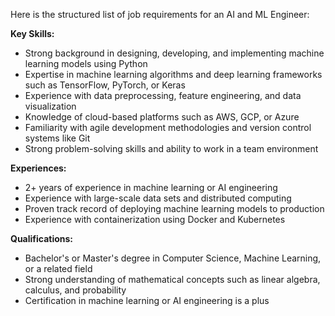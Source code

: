 Here is the structured list of job requirements for an AI and ML Engineer:

**Key Skills:**

* Strong background in designing, developing, and implementing machine learning models using Python
* Expertise in machine learning algorithms and deep learning frameworks such as TensorFlow, PyTorch, or Keras
* Experience with data preprocessing, feature engineering, and data visualization
* Knowledge of cloud-based platforms such as AWS, GCP, or Azure
* Familiarity with agile development methodologies and version control systems like Git
* Strong problem-solving skills and ability to work in a team environment

**Experiences:**

* 2+ years of experience in machine learning or AI engineering
* Experience with large-scale data sets and distributed computing
* Proven track record of deploying machine learning models to production
* Experience with containerization using Docker and Kubernetes

**Qualifications:**

* Bachelor's or Master's degree in Computer Science, Machine Learning, or a related field
* Strong understanding of mathematical concepts such as linear algebra, calculus, and probability
* Certification in machine learning or AI engineering is a plus